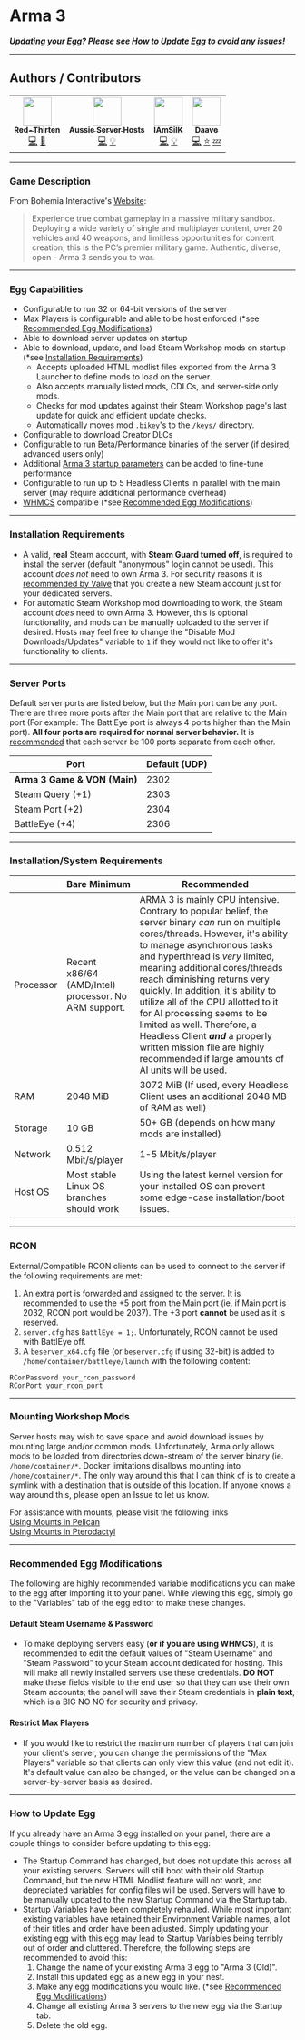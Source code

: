 # Arma 3

***Updating your Egg? Please see [How to Update Egg](#how-to-update-egg) to avoid any issues!***
___

## Authors / Contributors

<!-- prettier-ignore-start -->
<!-- markdownlint-disable -->
<table>
    <tr>
        <td align="center">
            <a href="https://github.com/redthirten">
                <img src="https://avatars.githubusercontent.com/u/4533989" width="50px;" alt=""/><br /><sub><b>Red-Thirten</b></sub>
            </a>
            <br />
            <a href="https://github.com/pelican-eggs/games-steamcmd/commits?author=redthirten" title="Codes">💻</a>
            <a href="https://github.com/pelican-eggs/games-steamcmd/commits?author=redthirten" title="Maintains">🔨</a>
        </td>
        <td align="center">
            <a href="https://github.com/aussieserverhosts">
                <img src="https://avatars.githubusercontent.com/u/65438932" width="50px;" alt=""/><br /><sub><b>Aussie Server Hosts</b></sub>
            </a>
            <br />
            <a href="https://github.com/pelican-eggs/games-steamcmd/commits?author=aussieserverhosts" title="Codes">💻</a>
            <a href="https://github.com/pelican-eggs/games-steamcmd/commits?author=aussieserverhosts" title="Contributor">💡</a>
        </td>
        <td align="center">
            <a href="https://github.com/IAmSilK">
                <img src="https://avatars.githubusercontent.com/u/16708907" width="50px;" alt=""/><br /><sub><b>IAmSilK</b></sub>
            </a>
            <br />
            <a href="https://github.com/pelican-eggs/games-steamcmd/commits?author=IAmSilK" title="Codes">💻</a>
            <a href="https://github.com/pelican-eggs/games-steamcmd/commits?author=IAmSilK" title="Contributor">💡</a>
        </td>
        <td align="center">
            <a href="https://github.com/Yomanz">
                <img src="https://avatars.githubusercontent.com/u/5119107" width="50px;" alt=""/><br /><sub><b>Daave</b></sub>
            </a>
            <br />
            <a href="https://github.com/pelican-eggs/games-steamcmd/commits?author=Yomanz" title="Codes">💻</a>
            <a href="https://github.com/pelican-eggs/games-steamcmd/commits?author=Yomanz" title="Original Creator">⭐</a>
            <a href="https://github.com/pelican-eggs/games-steamcmd/commits?author=Yomanz" title="Retired from Development">💤</a>
        </td>
    </tr>
</table>
<!-- markdownlint-enable -->
<!-- prettier-ignore-end -->

___

### Game Description

From Bohemia Interactive's [Website](https://arma3.com/):
> Experience true combat gameplay in a massive military sandbox. Deploying a wide variety of single and multiplayer content, over 20 vehicles and 40 weapons, and limitless opportunities for content creation, this is the PC’s premier military game. Authentic, diverse, open - Arma 3 sends you to war.
___

### Egg Capabilities

- Configurable to run 32 or 64-bit versions of the server
- Max Players is configurable and able to be host enforced (\*see [Recommended Egg Modifications](#recommended-egg-modifications))
- Able to download server updates on startup
- Able to download, update, and load Steam Workshop mods on startup (\*see [Installation Requirements](#installation-requirements))
  - Accepts uploaded HTML modlist files exported from the Arma 3 Launcher to define mods to load on the server.
  - Also accepts manually listed mods, CDLCs, and server-side only mods.
  - Checks for mod updates against their Steam Workshop page's last update for quick and efficient update checks.
  - Automatically moves mod `.bikey`'s to the `/keys/` directory.
- Configurable to download Creator DLCs
- Configurable to run Beta/Performance binaries of the server (if desired; advanced users only)
- Additional [Arma 3 startup parameters](https://community.bistudio.com/wiki/Arma_3_Startup_Parameters) can be added to fine-tune performance
- Configurable to run up to 5 Headless Clients in parallel with the main server (may require additional performance overhead)
- [WHMCS](https://www.whmcs.com/) compatible (\*see [Recommended Egg Modifications](#recommended-egg-modifications))

___

### Installation Requirements

- A valid, **real** Steam account, with **Steam Guard turned off**, is required to install the server (default "anonymous" login cannot be used). This account *does not* need to own Arma 3. For security reasons it is [recommended by Valve](https://developer.valvesoftware.com/wiki/SteamCMD#With_a_Steam_account) that you create a new Steam account just for your dedicated servers.
- For automatic Steam Workshop mod downloading to work, the Steam account *does* need to own Arma 3. However, this is optional functionality, and mods can be manually uploaded to the server if desired. Hosts may feel free to change the "Disable Mod Downloads/Updates" variable to `1` if they would not like to offer it's functionality to clients.

___

### Server Ports

Default server ports are listed below, but the Main port can be any port. There are three more ports after the Main port that are relative to the Main port (For example: The BattlEye port is always 4 ports higher than the Main port). **All four ports are required for normal server behavior.** It is [recommended](https://community.bistudio.com/wiki/Arma_3:_Dedicated_Server#Port_Forwarding) that each server be 100 ports separate from each other.

| Port | Default (UDP) |
|---------|---------|
| **Arma 3 Game & VON (Main)** | 2302 |
| Steam Query (+1) | 2303 |
| Steam Port (+2) | 2304 |
| BattleEye (+4) | 2306 |

___

### Installation/System Requirements

|  | Bare Minimum | Recommended |
|---------|---------|---------|
| Processor | Recent x86/64 (AMD/Intel) processor. No ARM support. | ARMA 3 is mainly CPU intensive. Contrary to popular belief, the server binary *can* run on multiple cores/threads. However, it's ability to manage asynchronous tasks and hyperthread is *very* limited, meaning additional cores/threads reach diminishing returns very quickly. In addition, it's ability to utilize all of the CPU allotted to it for AI processing seems to be limited as well. Therefore, a Headless Client ***and*** a properly written mission file are highly recommended if large amounts of AI units will be used. |
| RAM | 2048 MiB | 3072 MiB (If used, every Headless Client uses an additional 2048 MB of RAM as well) |
| Storage | 10 GB | 50+ GB (depends on how many mods are installed) |
| Network | 0.512 Mbit/s/player | 1-5 Mbit/s/player |
| Host OS | Most stable Linux OS branches should work | Using the latest kernel version for your installed OS can prevent some edge-case installation/boot issues. |

___

### RCON

External/Compatible RCON clients can be used to connect to the server if the following requirements are met:

1. An extra port is forwarded and assigned to the server. It is recommended to use the +5 port from the Main port (ie. if Main port is 2032, RCON port would be 2037). The +3 port **cannot** be used as it is reserved.
2. `server.cfg` has `BattlEye = 1;`. Unfortunately, RCON cannot be used with BattlEye off.
3. A `beserver_x64.cfg` file (or `beserver.cfg` if using 32-bit) is added to `/home/container/battleye/launch` with the following content:
```
RConPassword your_rcon_password
RConPort your_rcon_port
```

___

### Mounting Workshop Mods

Server hosts may wish to save space and avoid download issues by mounting large and/or common mods. Unfortunately, Arma only allows mods to be loaded from directories down-stream of the server binary (ie. `/home/container/*`. Docker limitations disallows mounting into `/home/container/*`. The only way around this that I can think of is to create a symlink with a destination that is outside of this location. If anyone knows a way around this, please open an Issue to let us know.

For assistance with mounts, please visit the following links  
[Using Mounts in Pelican](https://pelican.dev/docs/guides/mounts)  
[Using Mounts in Pterodactyl](https://pterodactyl.io/guides/mounts.html)

___

### Recommended Egg Modifications

The following are highly recommended variable modifications you can make to the egg after importing it to your panel. While viewing this egg, simply go to the "Variables" tab of the egg editor to make these changes.

#### Default Steam Username & Password

- To make deploying servers easy (**or if you are using WHMCS**), it is recommended to edit the default values of "Steam Username" and "Steam Password" to your Steam account dedicated for hosting. This will make all newly installed servers use these credentials. **DO NOT** make these fields visible to the end user so that they can use their own Steam accounts; the panel will save their Steam credentials in **plain text**, which is a BIG NO NO for security and privacy.

#### Restrict Max Players

- If you would like to restrict the maximum number of players that can join your client's server, you can change the permissions of the "Max Players" variable so that clients can only view this value (and not edit it). It's default value can also be changed, or the value can be changed on a server-by-server basis as desired.
___

### How to Update Egg

If you already have an Arma 3 egg installed on your panel, there are a couple things to consider before updating to this egg:
- The Startup Command has changed, but does not update this across all your existing servers. Servers will still boot with their old Startup Command, but the new HTML Modlist feature will not work, and depreciated variables for config files will be used. Servers will have to be manually updated to the new Startup Command via the Startup tab.
- Startup Variables have been completely rehauled. While most important existing variables have retained their Environment Variable names, a lot of their titles and order have been adjusted. Simply updating your existing egg with this egg may lead to Startup Variables being terribly out of order and cluttered. Therefore, the following steps are recommended to avoid this:
  1. Change the name of your existing Arma 3 egg to "Arma 3 (Old)".
  2. Install this updated egg as a new egg in your nest.
  3. Make any egg modifications you would like. (\*see [Recommended Egg Modifications](#recommended-egg-modifications))
  4. Change all existing Arma 3 servers to the new egg via the Startup tab.
  5. Delete the old egg.
